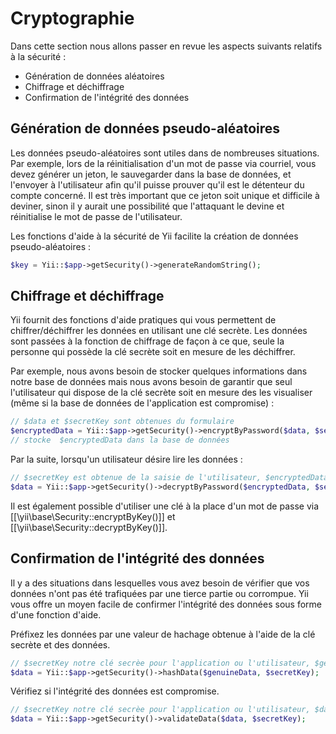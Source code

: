 Cryptographie
=============

Dans cette section nous allons passer en revue les aspects suivants relatifs à la sécurité :

- Génération de données aléatoires 
- Chiffrage et déchiffrage
- Confirmation de l'intégrité des données

Génération de données pseudo-aléatoires
---------------------------------------

Les données pseudo-aléatoires sont utiles dans de nombreuses situations. Par exemple, lors de la réinitialisation d'un mot de passe via courriel, vous devez générer un jeton, le sauvegarder dans la base de données, et l'envoyer à l'utilisateur afin qu'il puisse prouver qu'il est le détenteur du compte concerné. Il est très important que ce jeton soit unique et difficile à deviner, sinon il y aurait une possibilité que l'attaquant le devine et réinitialise le mot de passe de l'utilisateur.

Les fonctions d'aide à la sécurité de Yii facilite la création de données pseudo-aléatoires :


```php
$key = Yii::$app->getSecurity()->generateRandomString();
```

Chiffrage et déchiffrage
----------------------

Yii fournit des fonctions d'aide pratiques qui vous permettent de chiffrer/déchiffrer les données en utilisant une clé secrète. Les données sont passées à la fonction de chiffrage de façon à ce que, seule la personne qui possède la clé secrète soit en mesure de les déchiffrer.

Par exemple, nous avons besoin de stocker quelques informations dans notre base de données mais nous avons besoin de garantir que seul l'utilisateur qui dispose de la clé secrète soit en mesure des les visualiser (même si la base de données de l'application est compromise) :


```php
// $data et $secretKey sont obtenues du formulaire
$encryptedData = Yii::$app->getSecurity()->encryptByPassword($data, $secretKey);
// stocke  $encryptedData dans la base de données
```

Par la suite, lorsqu'un utilisateur désire lire les données :

```php
// $secretKey est obtenue de la saisie de l'utilisateur, $encryptedData provient de la base de données
$data = Yii::$app->getSecurity()->decryptByPassword($encryptedData, $secretKey);
```

Il est également possible d'utiliser une clé à la place d'un mot de passe via [[\yii\base\Security::encryptByKey()]] et
[[\yii\base\Security::decryptByKey()]].

Confirmation de l'intégrité des données
---------------------------------------

Il y a des situations dans lesquelles vous avez besoin de vérifier que vos données n'ont pas été trafiquées par une tierce partie ou corrompue. Yii vous offre un moyen facile de confirmer l'intégrité des données sous forme d'une fonction d'aide.

Préfixez les données par une valeur de hachage obtenue à l'aide de la clé secrète et des données. 


```php
// $secretKey notre clé secrèe pour l'application ou l'utilisateur, $genuineData les données authentiques obtenues d'une source fiable.
$data = Yii::$app->getSecurity()->hashData($genuineData, $secretKey);
```

Vérifiez si l'intégrité des données est compromise.

```php
// $secretKey notre clé secrèe pour l'application ou l'utilisateur, $data données obtenues d'une source peu sûre
$data = Yii::$app->getSecurity()->validateData($data, $secretKey);
```
